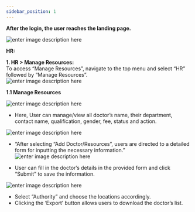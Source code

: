 ```yaml
---
sidebar_position: 1
---
```




**After the login, the user reaches the landing page.**

![enter image description
here](https://res.cloudinary.com/teleopdassets/image/upload/v1717561509/Screenshot_2024-06-05_094146_n0icgt.png)

**HR:**

**1\. HR > Manage Resources:**  
To access “Manage Resources”, navigate to the top menu and select “HR”
followed by “Manage Resources”.  
![enter image description
here](https://res.cloudinary.com/teleopdassets/image/upload/v1717565603/Screenshot_2024-06-05_094205_yeug1w.png)

**1.1 Manage Resources**

![enter image description
here](https://res.cloudinary.com/teleopdassets/image/upload/v1717566251/Screenshot_2024-06-05_094224_if0vao.png)

- Here, User can manage/view all doctor’s name, their department, contact name, qualification, gender, fee, status and action.

![enter image description
here](https://res.cloudinary.com/teleopdassets/image/upload/v1717566902/Screenshot_2024-06-05_094304_sdvfq9.png)

- “After selecting “Add Doctor/Resources”, users are directed to a detailed form for inputting the necessary information.”  
  ![enter image description
here](https://res.cloudinary.com/teleopdassets/image/upload/v1717568513/Screenshot_105_z1nuko.png)

- User can fill in the doctor’s details in the provided form and click “Submit” to save the information.

![enter image description
here](https://res.cloudinary.com/teleopdassets/image/upload/v1717575486/Screenshot_107_ssoxma.png)

- Select “Authority” and choose the locations accordingly.
- Clicking the ‘Export’ button allows users to download the doctor’s list.
